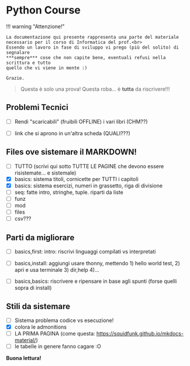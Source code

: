 # Python Course

!!! warning "Attenzione!"

    La documentazione qui presente rappresenta una parte del materiale
    necessario per il corso di Informatica del prof.<br>
    Essendo un lavoro in fase di sviluppo vi prego (più del solito) di segnalare 
    ***sempre*** cose che non capite bene, eventuali refusi nella scrittura e tutto 
    quello che vi viene in mente :)
    
    Grazie.

> Questa è solo una prova!
> Questa roba... è **tutta** da riscrivere!!!


## Problemi Tecnici

- [ ] Rendi "scaricabili" (fruibili OFFLINE) i vari libri (CHM??)
- [ ] link che si aprono in un'altra scheda (QUALI???)


## Files ove sistemare il MARKDOWN!

- [ ] TUTTO (scrivi qui sotto TUTTE LE PAGINE che devono essere risistemate... e sistemale)
- [x] basics: sistema titoli, cornicette per TUTTI i capitoli
- [x] basics: sistema esercizi, numeri in grassetto, riga di divisione
- [ ] seq: fatte intro, stringhe, tuple. riparti da liste
- [ ] funz
- [ ] mod
- [ ] files
- [ ] csv???

## Parti da migliorare

- [ ] basics,first: intro: riscrivi linguaggi compilati vs interpretati
- [ ] basics,install: aggiungi usare thonny, mettendo 1) hello world test, 2) apri e usa terminale 3) dir,help 4)... 
- [ ] basics,basics: riscrivere e ripensare in base agli spunti (forse quelli sopra di install)


## Stili da sistemare

- [ ] Sistema problema codice vs esecuzione!
- [x] colora le admonitions
- [ ] LA PRIMA PAGINA (come questa: https://squidfunk.github.io/mkdocs-material/)
- [ ] le tabelle in genere fanno cagare :O

**Buona lettura!**

